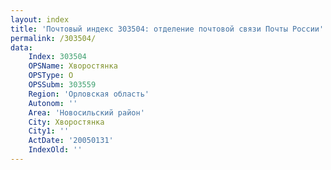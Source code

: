 ```yaml
---
layout: index
title: 'Почтовый индекс 303504: отделение почтовой связи Почты России'
permalink: /303504/
data:
    Index: 303504
    OPSName: Хворостянка
    OPSType: О
    OPSSubm: 303559
    Region: 'Орловская область'
    Autonom: ''
    Area: 'Новосильский район'
    City: Хворостянка
    City1: ''
    ActDate: '20050131'
    IndexOld: ''
---
```

